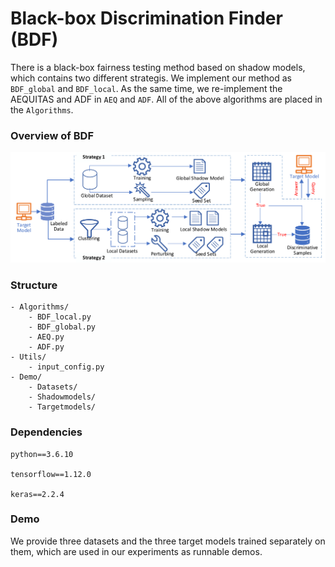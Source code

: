 # Black-box Discrimination Finder (BDF)
There is a black-box fairness testing method based on shadow models, which contains two different strategis.
We implement our method as `BDF_global` and `BDF_local`.
As the same time, we re-implement the AEQUITAS and ADF in `AEQ` and `ADF`.
All of the above algorithms are placed in the `Algorithms`.


### Overview of BDF
![image](https://github.com/lenijwp/Black-box-Discrimination-Finder/blob/master/Overview.png)


### Structure
```
- Algorithms/                 
    - BDF_local.py            
    - BDF_global.py          
    - AEQ.py                  
    - ADF.py                  
- Utils/                      
    - input_config.py         
- Demo/
    - Datasets/
    - Shadowmodels/
    - Targetmodels/
```

### Dependencies
```
python==3.6.10

tensorflow==1.12.0

keras==2.2.4
```


### Demo
We provide three datasets and the three target models trained separately on them, which are used in our experiments as runnable demos.





